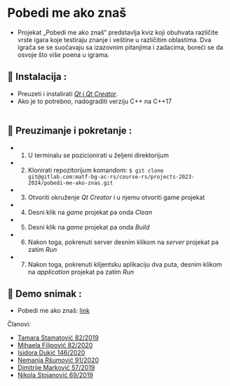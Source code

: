 # Pobedi me ako znaš

- Projekat „Pobedi me ako znaš“ predstavlja kviz koji obuhvata različite vrste igara koje testiraju znanje i veštine u različitim oblastima. Dva igrača se se suočavaju sa izazovnim pitanjima i zadacima, boreći se da osvoje što više poena u igrama.

## :hammer: Instalacija :
- Preuzeti i instalirati [*Qt* i *Qt Creator*](https://www.qt.io/download).
- Ako je to potrebno,  nadograditi verziju C++ na C++17 <br><br>


## :wrench: Preuzimanje i pokretanje :
- 1. U terminalu se pozicionirati u željeni direktorijum
- 2. Klonirati repozitorijum komandom: `$ git clone git@gitlab.com:matf-bg-ac-rs/course-rs/projects-2023-2024/pobedi-me-ako-znas.git`
- 3. Otvoriti okruženje *Qt Creator* i u njemu otvoriti game projekat
- 4. Desni klik na *game* projekat pa onda *Clean*
- 5. Desni klik na *game* projekat pa onda *Build*
- 6. Nakon toga, pokrenuti server desnim klikom na *server* projekat pa zatim *Run*
- 7. Nakon toga, pokrenuti klijentsku aplikaciju dva puta, desnim klikom na *application* projekat pa zatim *Run*


## :movie_camera: Demo snimak :
- Pobedi me ako znaš: [link](https://www.youtube.com/watch?v=71DeRVvVqTM)




Članovi:
 - <a href="https://gitlab.com/tasketa">Tamara Stamatović 82/2019</a>
 - <a href="https://gitlab.com/Mihica">Mihaela Filipović 82/2020</a>
 - <a href="https://gitlab.com/isidoraa10100">Isidora Dukić 146/2020</a>
 - <a href="https://gitlab.com/nemanja-rsumovic">Nemanja Ršumović 91/2020</a>
 - <a href="https://gitlab.com/dimitrije.markovic">Dimitrije Marković 57/2019</a>
 - <a href="https://gitlab.com/nikolast715">Nikola Stojanović 69/2019</a>
